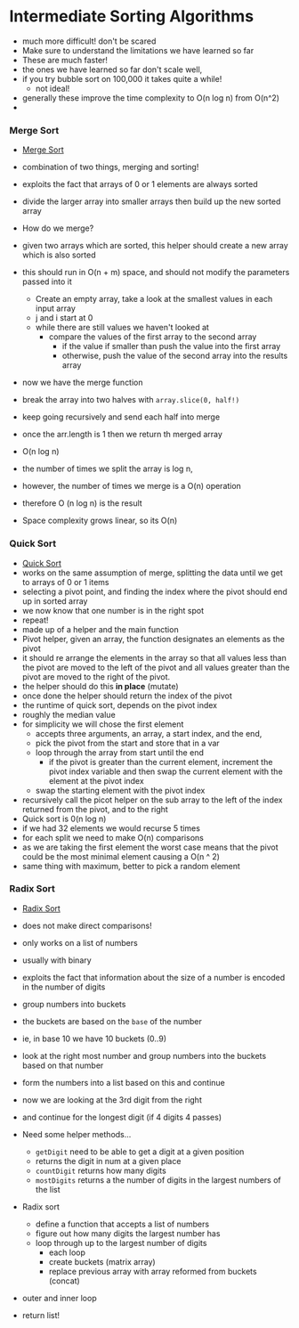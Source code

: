 # Intermediate Sorting Algorithms

- much more difficult! don't be scared
- Make sure to understand the limitations we have learned so far
- These are much faster!
- the ones we have learned so far don't scale well,
- if you try bubble sort on 100,000 it takes quite a while!
  - not ideal!
- generally these improve the time complexity to O(n log n) from O(n^2)
-

### Merge Sort

- [Merge Sort](../algs/JsAlgs%26DSClass/Sorting/merge.ts)
- combination of two things, merging and sorting!
- exploits the fact that arrays of 0 or 1 elements are always sorted
- divide the larger array into smaller arrays then build up the new sorted array
- How do we merge?
- given two arrays which are sorted, this helper should create a new array which is also sorted
- this should run in O(n + m) space, and should not modify the parameters passed into it

  - Create an empty array, take a look at the smallest values in each input array
  - j and i start at 0
  - while there are still values we haven't looked at
    - compare the values of the first array to the second array
      - if the value if smaller than push the value into the first array
      - otherwise, push the value of the second array into the results array

- now we have the merge function
- break the array into two halves with `array.slice(0, half!)`
- keep going recursively and send each half into merge
- once the arr.length is 1 then we return th merged array

- O(n log n)
- the number of times we split the array is log n,
- however, the number of times we merge is a O(n) operation
- therefore O (n log n) is the result
- Space complexity grows linear, so its O(n)

### Quick Sort

- [Quick Sort](../algs/JsAlgs%26DSClass/Sorting/quick.ts)
- works on the same assumption of merge, splitting the data until we get to arrays of 0 or 1 items
- selecting a pivot point, and finding the index where the pivot should end up in sorted array
- we now know that one number is in the right spot
- repeat!
- made up of a helper and the main function
- Pivot helper, given an array, the function designates an elements as the pivot
- it should re arrange the elements in the array so that all values less than the pivot are moved to the left of the pivot and all values greater than the pivot are moved to the right of the pivot.
- the helper should do this **in place** (mutate)
- once done the helper should return the index of the pivot
- the runtime of quick sort, depends on the pivot index
- roughly the median value
- for simplicity we will chose the first element
  - accepts three arguments, an array, a start index, and the end,
  - pick the pivot from the start and store that in a var
  - loop through the array from start until the end
    - if the pivot is greater than the current element, increment the pivot index variable and then swap the current element with the element at the pivot index
  - swap the starting element with the pivot index
- recursively call the picot helper on the sub array to the left of the index returned from the pivot, and to the right
- Quick sort is 0(n log n)
- if we had 32 elements we would recurse 5 times
- for each split we need to make O(n) comparisons
- as we are taking the first element the worst case means that the pivot could be the most minimal element causing a O(n ^ 2)
- same thing with maximum, better to pick a random element

### Radix Sort

- [Radix Sort](../algs/JsAlgs%26DSClass/Sorting/radix.ts)

- does not make direct comparisons!
- only works on a list of numbers
- usually with binary
- exploits the fact that information about the size of a number is encoded in the number of digits
- group numbers into buckets
- the buckets are based on the `base` of the number
- ie, in base 10 we have 10 buckets (0..9)
- look at the right most number and group numbers into the buckets based on that number
- form the numbers into a list based on this and continue
- now we are looking at the 3rd digit from the right
- and continue for the longest digit (if 4 digits 4 passes)
- Need some helper methods...
  - `getDigit` need to be able to get a digit at a given position
  - returns the digit in num at a given place
  - `countDigit` returns how many digits
  - `mostDigits` returns a the number of digits in the largest numbers of the list
- Radix sort
  - define a function that accepts a list of numbers
  - figure out how many digits the largest number has
  - loop through up to the largest number of digits
    - each loop
    - create buckets (matrix array)
    - replace previous array with array reformed from buckets (concat)
- outer and inner loop
- return list!
